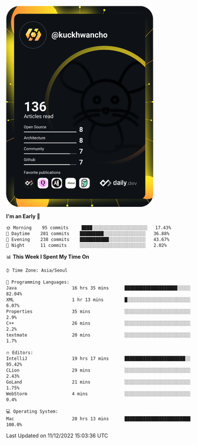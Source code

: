 <a href="https://app.daily.dev/kuckhwancho"><img src="https://github.com/kuckjwi0928/kuckjwi0928/blob/master/devcard.svg" width="400" alt="Kuckjwi Devcard"/></a>

<!--START_SECTION:waka-->
**I'm an Early 🐤** 

```text
🌞 Morning    95 commits     ████░░░░░░░░░░░░░░░░░░░░░   17.43% 
🌆 Daytime    201 commits    █████████░░░░░░░░░░░░░░░░   36.88% 
🌃 Evening    238 commits    ███████████░░░░░░░░░░░░░░   43.67% 
🌙 Night      11 commits     ░░░░░░░░░░░░░░░░░░░░░░░░░   2.02%

```


📊 **This Week I Spent My Time On** 

```text
⌚︎ Time Zone: Asia/Seoul

💬 Programming Languages: 
Java                     16 hrs 35 mins      ████████████████████░░░░░   82.04% 
XML                      1 hr 13 mins        █░░░░░░░░░░░░░░░░░░░░░░░░   6.07% 
Properties               35 mins             ░░░░░░░░░░░░░░░░░░░░░░░░░   2.9% 
C++                      26 mins             ░░░░░░░░░░░░░░░░░░░░░░░░░   2.2% 
textmate                 20 mins             ░░░░░░░░░░░░░░░░░░░░░░░░░   1.7%

🔥 Editors: 
IntelliJ                 19 hrs 17 mins      ███████████████████████░░   95.42% 
CLion                    29 mins             ░░░░░░░░░░░░░░░░░░░░░░░░░   2.43% 
GoLand                   21 mins             ░░░░░░░░░░░░░░░░░░░░░░░░░   1.75% 
WebStorm                 4 mins              ░░░░░░░░░░░░░░░░░░░░░░░░░   0.4%

💻 Operating System: 
Mac                      20 hrs 13 mins      █████████████████████████   100.0%

```


 Last Updated on 11/12/2022 15:03:36 UTC
<!--END_SECTION:waka-->
